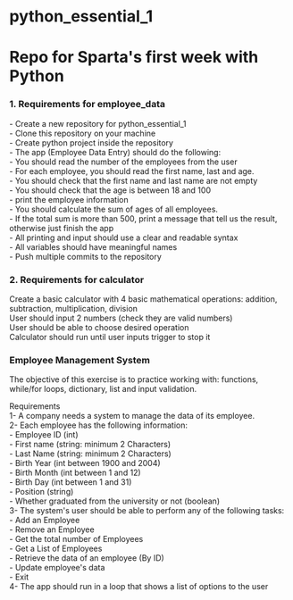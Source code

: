 # python_essential_1
<h1>Repo for Sparta's first week with Python</h1>


<h3>1. Requirements for employee_data</h3>
<p>- Create a new repository for python_essential_1<br>
- Clone this repository on your machine<br>
- Create python project inside the repository<br>
- The app (Employee Data Entry) should do the following:<br>
- You should read the number of the employees from the user<br>
- For each employee, you should read the first name, last and age.<br>
- You should check that the first name and last name are not empty<br>
- You should check that the age is between 18 and 100<br>
- print the employee information<br>
- You should calculate the sum of ages of all employees.<br>
- If the total sum is more than 500, print a message that tell us the result, otherwise just finish the app<br>
- All printing and input should use a clear and readable syntax<br>
- All variables should have meaningful names<br>
- Push multiple commits to the repository</p>

<p><h3>2. Requirements for calculator</h3>
Create a basic calculator with 4 basic mathematical operations: addition, subtraction, multiplication, division<br>
User should input 2 numbers (check they are valid numbers)<br>
User should be able to choose desired operation<br>
Calculator should run until user inputs trigger to stop it</p>

<p><h3>Employee Management System</h3>
<p>The objective of this exercise is to practice working with: functions, while/for loops, dictionary, list and input validation.</p>
Requirements<br>
1- A company needs a system to manage the data of its employee.<br>
2- Each employee has the following information:<br>
- Employee ID (int)<br>
- First name (string: minimum 2 Characters)<br>
- Last Name (string: minimum 2 Characters)<br>
- Birth Year (int between 1900 and 2004)<br>
- Birth Month (int between 1 and 12)<br>
- Birth Day (int between 1 and 31)<br>
- Position (string)<br>
- Whether graduated from the university or not (boolean)<br>
3- The system's user should be able to perform any of the following tasks:<br>
- Add an Employee<br>
- Remove an Employee<br>
- Get the total number of Employees<br>
- Get a List of Employees<br>
- Retrieve the data of an employee (By ID)<br>
- Update employee's data<br>
- Exit<br>
4- The app should run in a loop that shows a list of options to the user<br></p>
